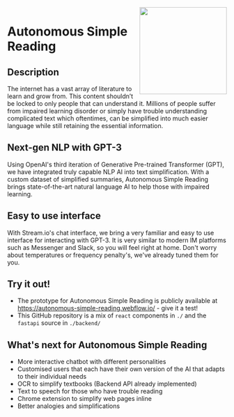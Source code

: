 <img align="Right" src="https://asr-x-dll-gpt-3.s3.us-east-2.amazonaws.com/logo.png" height="200" width="200"> 

# Autonomous Simple Reading

## Description
The internet has a vast array of literature to learn and grow from. This content shouldn’t be locked to only people that can understand it. Millions of people suffer from impaired learning disorder or simply have trouble understanding complicated text which oftentimes, can be simplified into much easier language while still retaining the essential information. 

## Next-gen NLP with GPT-3
Using OpenAI's third iteration of Generative Pre-trained Transformer (GPT), we have integrated truly capable NLP AI into text simplification. With a custom dataset of simplified summaries, Autonomous Simple Reading brings state-of-the-art natural language AI to help those with impaired learning.

## Easy to use interface
With Stream.io's chat interface, we bring a very familiar and easy to use interface for interacting with GPT-3. It is very similar to modern IM platforms such as Messenger and Slack, so you will feel right at home. Don't worry about temperatures or frequency penalty's, we've already tuned them for you.

## Try it out!
 - The prototype for Autonomous Simple Reading is publicly available at https://autonomous-simple-reading.webflow.io/ - give it a test!  
 - This GitHub repository is a mix of `react` components in `./` and the `fastapi` source in `./backend/` 

## What's next for Autonomous Simple Reading  
- More interactive chatbot with different personalities
- Customised users that each have their own version of the AI that adapts to their individual needs
- OCR to simplify textbooks (Backend API already implemented)
- Text to speech for those who have trouble reading
- Chrome extension to simplify web pages inline
- Better analogies and simplifications

